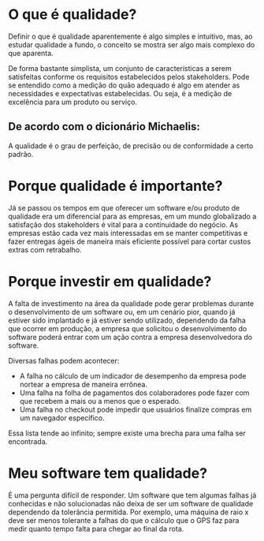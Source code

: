 # O que é qualidade?

Definir o que é qualidade aparentemente é algo simples e intuitivo, mas, ao estudar qualidade a fundo, o conceito se mostra ser algo mais complexo do que aparenta.

De forma bastante simplista, um conjunto de características a serem satisfeitas conforme os requisitos estabelecidos pelos stakeholders. Pode se entendido como a medição do quão adequado é algo em atender as necessidades e expectativas estabelecidas. Ou seja, é a medição de excelência para um produto ou serviço.

## De acordo com o dicionário Michaelis:

A qualidade é o grau de perfeição, de precisão ou de conformidade a certo padrão.

# Porque qualidade é importante?

Já se passou os tempos em que oferecer um software e/ou produto de qualidade era um diferencial para as empresas, em um mundo globalizado a satisfação dos stakeholders é vital para a continuidade do negócio.
As empresas estão cada vez mais interessadas em se manter competitivas e fazer entregas ágeis de maneira mais eficiente possível para cortar custos extras com retrabalho.

# Porque investir em qualidade?

A falta de investimento na área da qualidade pode gerar problemas durante o desenvolvimento de um software ou, em um cenário pior, quando já estiver sido implantado e já estiver sendo utilizado, dependendo da falha que ocorrer em produção, a empresa que solicitou o desenvolvimento do software poderá entrar com um ação contra a empresa desenvolvedora do software.

Diversas falhas podem acontecer:

- A falha no cálculo de um indicador de desempenho da empresa pode nortear a empresa de maneira errônea.
- Uma falha na folha de pagamentos dos colaboradores pode fazer com que recebem a mais ou a menos que o esperado.
- Uma falha no checkout pode impedir que usuários finalize compras em um navegador específico.

Essa lista tende ao infinito; sempre existe uma brecha para uma falha ser encontrada.

# Meu software tem qualidade?

É uma pergunta difícil de responder. Um software que tem algumas falhas já conhecidas e não solucionadas não deixa de ser um software de qualidade dependendo da tolerância permitida. Por exemplo, uma máquina de raio x deve ser menos tolerante a falhas do que o cálculo que o GPS faz para medir quanto tempo falta para chegar ao final da rota.
